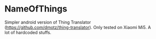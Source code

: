 # NameOfThings

Simpler android version of Thing Translator (https://github.com/dmotz/thing-translator). Only tested on Xiaomi Mi5. A lot of hardcoded stuffs.

